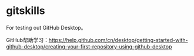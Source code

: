 # gitskills
 For testing out GitHub Desktop。

GitHub帮助学习：https://help.github.com/cn/desktop/getting-started-with-github-desktop/creating-your-first-repository-using-github-desktop